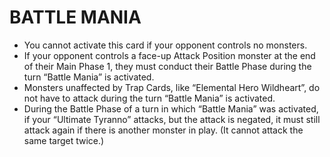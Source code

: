 
# BATTLE MANIA

*   You cannot activate this card if your opponent controls no monsters.
*   If your opponent controls a face-up Attack Position monster at the end of their Main Phase 1, they must conduct their Battle Phase during the turn “Battle Mania” is activated.
*   Monsters unaffected by Trap Cards, like “Elemental Hero Wildheart”, do not have to attack during the turn “Battle Mania” is activated.
*   During the Battle Phase of a turn in which “Battle Mania” was activated, if your “Ultimate Tyranno” attacks, but the attack is negated, it must still attack again if there is another monster in play. (It cannot attack the same target twice.)

  